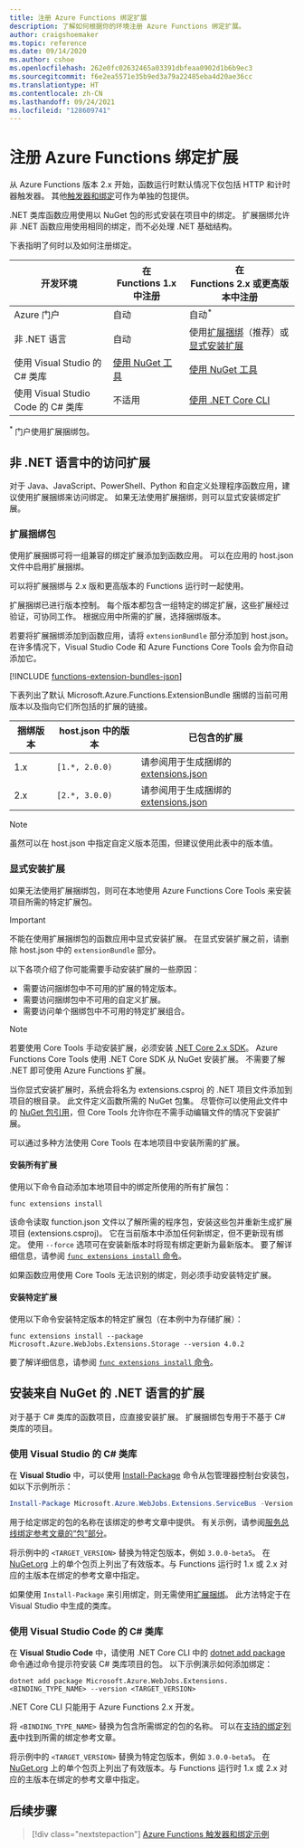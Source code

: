 ```yaml
---
title: 注册 Azure Functions 绑定扩展
description: 了解如何根据你的环境注册 Azure Functions 绑定扩展。
author: craigshoemaker
ms.topic: reference
ms.date: 09/14/2020
ms.author: cshoe
ms.openlocfilehash: 262e0fc02632465a03391dbfeaa0902d1b6b9ec3
ms.sourcegitcommit: f6e2ea5571e35b9ed3a79a22485eba4d20ae36cc
ms.translationtype: HT
ms.contentlocale: zh-CN
ms.lasthandoff: 09/24/2021
ms.locfileid: "128609741"
---
```

# <a name="register-azure-functions-binding-extensions"></a>注册 Azure Functions 绑定扩展

从 Azure Functions 版本 2.x 开始，函数运行时默认情况下仅包括 HTTP 和计时器触发器。 其他[触发器和绑定](./functions-triggers-bindings.md)可作为单独的包提供。

.NET 类库函数应用使用以 NuGet 包的形式安装在项目中的绑定。 扩展捆绑允许非 .NET 函数应用使用相同的绑定，而不必处理 .NET 基础结构。

下表指明了何时以及如何注册绑定。

| 开发环境 |在<br/> Functions 1.x 中注册  |在<br/> Functions 2.x 或更高版本中注册  |
|-------------------------|------------------------------------|------------------------------------|
|Azure 门户|自动|自动<sup>*</sup>|
|非 .NET 语言|自动|使用[扩展捆绑](#extension-bundles)（推荐）或[显式安装扩展](#explicitly-install-extensions)|
|使用 Visual Studio 的 C# 类库|[使用 NuGet 工具](#vs)|[使用 NuGet 工具](#vs)|
|使用 Visual Studio Code 的 C# 类库|不适用|[使用 .NET Core CLI](#vs-code)|

<sup>*</sup> 门户使用扩展捆绑包。

## <a name="access-extensions-in-non-net-languages"></a>非 .NET 语言中的访问扩展

对于 Java、JavaScript、PowerShell、Python 和自定义处理程序函数应用，建议使用扩展捆绑来访问绑定。 如果无法使用扩展捆绑，则可以显式安装绑定扩展。

### <a name="extension-bundles"></a><a name="extension-bundles"></a>扩展捆绑包

使用扩展捆绑可将一组兼容的绑定扩展添加到函数应用。 可以在应用的 host.json 文件中启用扩展捆绑。

可以将扩展捆绑与 2.x 版和更高版本的 Functions 运行时一起使用。

扩展捆绑已进行版本控制。 每个版本都包含一组特定的绑定扩展，这些扩展经过验证，可协同工作。 根据应用中所需的扩展，选择捆绑版本。

若要将扩展捆绑添加到函数应用，请将 `extensionBundle` 部分添加到 host.json。 在许多情况下，Visual Studio Code 和 Azure Functions Core Tools 会为你自动添加它。

[!INCLUDE [functions-extension-bundles-json](../../includes/functions-extension-bundles-json.md)]

下表列出了默认 Microsoft.Azure.Functions.ExtensionBundle 捆绑的当前可用版本以及指向它们所包括的扩展的链接。

| 捆绑版本 | host.json 中的版本 | 已包含的扩展 |
| --- | --- | --- |
| 1.x | `[1.*, 2.0.0)` | 请参阅用于生成捆绑的 [extensions.json](https://github.com/Azure/azure-functions-extension-bundles/blob/v1.x/src/Microsoft.Azure.Functions.ExtensionBundle/extensions.json) |
| 2.x | `[2.*, 3.0.0)` | 请参阅用于生成捆绑的 [extensions.json](https://github.com/Azure/azure-functions-extension-bundles/blob/v2.x/src/Microsoft.Azure.Functions.ExtensionBundle/extensions.json) |

> [!NOTE]
> 虽然可以在 host.json 中指定自定义版本范围，但建议使用此表中的版本值。

### <a name="explicitly-install-extensions"></a>显式安装扩展

如果无法使用扩展捆绑包，则可在本地使用 Azure Functions Core Tools 来安装项目所需的特定扩展包。

> [!IMPORTANT]
> 不能在使用扩展捆绑包的函数应用中显式安装扩展。 在显式安装扩展之前，请删除 host.json 中的 `extensionBundle` 部分。

以下各项介绍了你可能需要手动安装扩展的一些原因：

* 需要访问捆绑包中不可用的扩展的特定版本。
* 需要访问捆绑包中不可用的自定义扩展。
* 需要访问单个捆绑包中不可用的特定扩展组合。

> [!NOTE]
> 若要使用 Core Tools 手动安装扩展，必须安装 [.NET Core 2.x SDK](https://dotnet.microsoft.com/download)。 Azure Functions Core Tools 使用 .NET Core SDK 从 NuGet 安装扩展。 不需要了解 .NET 即可使用 Azure Functions 扩展。

当你显式安装扩展时，系统会将名为 extensions.csproj 的 .NET 项目文件添加到项目的根目录。 此文件定义函数所需的 NuGet 包集。 尽管你可以使用此文件中的 [NuGet 包引用](/nuget/consume-packages/package-references-in-project-files)，但 Core Tools 允许你在不需手动编辑文件的情况下安装扩展。

可以通过多种方法使用 Core Tools 在本地项目中安装所需的扩展。 

#### <a name="install-all-extensions"></a>安装所有扩展 

使用以下命令自动添加本地项目中的绑定所使用的所有扩展包：

```command
func extensions install
```

该命令读取 function.json 文件以了解所需的程序包，安装这些包并重新生成扩展项目 (extensions.csproj)。 它在当前版本中添加任何新绑定，但不更新现有绑定。 使用 `--force` 选项可在安装新版本时将现有绑定更新为最新版本。 要了解详细信息，请参阅 [`func extensions install` 命令](functions-core-tools-reference.md#func-extensions-install)。

如果函数应用使用 Core Tools 无法识别的绑定，则必须手动安装特定扩展。

#### <a name="install-a-specific-extension"></a>安装特定扩展

使用以下命令安装特定版本的特定扩展包（在本例中为存储扩展）：

```command
func extensions install --package Microsoft.Azure.WebJobs.Extensions.Storage --version 4.0.2
```

要了解详细信息，请参阅 [`func extensions install` 命令](functions-core-tools-reference.md#func-extensions-install)。

## <a name="install-extensions-from-nuget-in-net-languages"></a><a name="local-csharp"></a>安装来自 NuGet 的 .NET 语言的扩展

对于基于 C# 类库的函数项目，应直接安装扩展。 扩展捆绑包专用于不基于 C# 类库的项目。

### <a name="c-class-library-with-visual-studio"></a><a name="vs"></a>使用 Visual Studio 的 C\# 类库

在 **Visual Studio** 中，可以使用 [Install-Package](/nuget/tools/ps-ref-install-package) 命令从包管理器控制台安装包，如以下示例所示：

```powershell
Install-Package Microsoft.Azure.WebJobs.Extensions.ServiceBus -Version <TARGET_VERSION>
```

用于给定绑定的包的名称在该绑定的参考文章中提供。 有关示例，请参阅[服务总线绑定参考文章的“包”部分](functions-bindings-service-bus.md#functions-1x)。

将示例中的 `<TARGET_VERSION>` 替换为特定包版本，例如 `3.0.0-beta5`。 在 [NuGet.org](https://nuget.org) 上的单个包页上列出了有效版本。与 Functions 运行时 1.x 或 2.x 对应的主版本在绑定的参考文章中指定。

如果使用 `Install-Package` 来引用绑定，则无需使用[扩展捆绑](#extension-bundles)。 此方法特定于在 Visual Studio 中生成的类库。

### <a name="c-class-library-with-visual-studio-code"></a><a name="vs-code"></a> 使用 Visual Studio Code 的 C# 类库

在 **Visual Studio Code** 中，请使用 .NET Core CLI 中的 [dotnet add package](/dotnet/core/tools/dotnet-add-package) 命令通过命令提示符安装 C# 类库项目的包。 以下示例演示如何添加绑定：

```terminal
dotnet add package Microsoft.Azure.WebJobs.Extensions.<BINDING_TYPE_NAME> --version <TARGET_VERSION>
```

.NET Core CLI 只能用于 Azure Functions 2.x 开发。

将 `<BINDING_TYPE_NAME>` 替换为包含所需绑定的包的名称。 可以在[支持的绑定列表](./functions-triggers-bindings.md#supported-bindings)中找到所需的绑定参考文章。

将示例中的 `<TARGET_VERSION>` 替换为特定包版本，例如 `3.0.0-beta5`。 在 [NuGet.org](https://nuget.org) 上的单个包页上列出了有效版本。与 Functions 运行时 1.x 或 2.x 对应的主版本在绑定的参考文章中指定。

## <a name="next-steps"></a>后续步骤
> [!div class="nextstepaction"]
> [Azure Functions 触发器和绑定示例](./functions-bindings-example.md)
